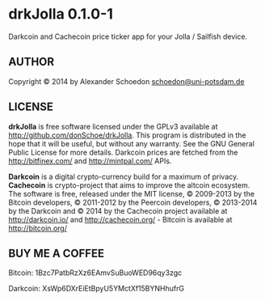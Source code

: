 drkJolla 0.1.0-1
================

Darkcoin and Cachecoin price ticker app for your Jolla / Sailfish device.


AUTHOR
------

Copyright © 2014 by Alexander Schoedon <schoedon@uni-potsdam.de>


LICENSE
-------

**drkJolla** is free software licensed under the GPLv3 available at http://github.com/donSchoe/drkJolla. This program is distributed in the hope that it will be useful, but without any warranty. See the GNU General Public License for more details. Darkcoin prices are fetched from the http://bitfinex.com/ and http://mintpal.com/ APIs.

**Darkcoin** is a digital crypto-currency build for a maximum of privacy. **Cachecoin** is crypto-project that aims to improve the altcoin ecosystem. The software is free, released under the MIT license, © 2009-2013 by the Bitcoin developers, © 2011-2012 by the Peercoin developers, © 2013-2014 by the Darkcoin and © 2014 by the Cachecoin project available at http://darkcoin.io/ and http://cachecoin.org/ - Bitcoin is available at http://bitcoin.org/


BUY ME A COFFEE
---------------

Bitcoin: 1Bzc7PatbRzXz6EAmvSuBuoWED96qy3zgc

Darkcoin: XsWp6DXrEiEtBpyU5YMctXf15BYNHhufrG
